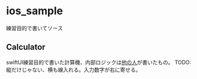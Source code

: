 # ios_sample
練習目的で書いてソース
## Calculator
swiftUI練習目的で書いた計算機、内部ロジックは[他の人](https://github.com/StanleyTseng1980/calculator_darkmode)が書いたもの。
TODO:縦だけじゃない、横も線入れる。入力数字が右に寄せる。
